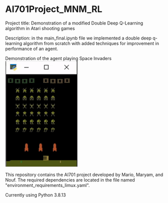 # AI701Project_MNM_RL
Project title: Demonstration of a modified Double Deep Q-Learning algorithm in Atari shooting games

Description: in the main_final.ipynb file we implemented a double deep q-learning algorithm from scratch with added techniques for improvement in performance of an agent.

Demonstration of the agent playing Space Invaders
![](https://github.com/Mario-16180/AI701Project_MNM_RL/blob/main/project_gif.gif)

This repository contains the AI701 project developed by Mario, Maryam, and Nouf. The required dependencies are located in the file named "environment_requirements_limux.yaml".

Currently using Python 3.8.13
